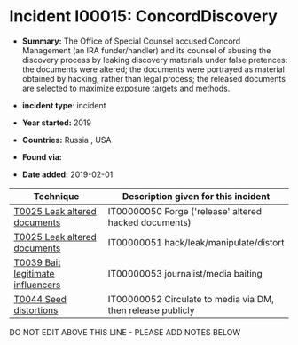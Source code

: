 # Incident I00015: ConcordDiscovery

* **Summary:** The Office of Special Counsel accused Concord Management (an IRA funder/handler) and its counsel of abusing the discovery process by leaking discovery materials under false pretences: the documents were altered; the documents were portrayed as material obtained by hacking, rather than legal process; the released documents are selected to maximize exposure targets and methods. 

* **incident type**: incident

* **Year started:** 2019

* **Countries:** Russia , USA

* **Found via:** 

* **Date added:** 2019-02-01
 

| Technique | Description given for this incident |
| --------- | ------------------------- |
| [T0025 Leak altered documents](../generated_pages/techniques/T0025.md) | IT00000050 Forge ('release' altered hacked documents) |
| [T0025 Leak altered documents](../generated_pages/techniques/T0025.md) | IT00000051 hack/leak/manipulate/distort |
| [T0039 Bait legitimate influencers](../generated_pages/techniques/T0039.md) | IT00000053 journalist/media baiting |
| [T0044 Seed distortions](../generated_pages/techniques/T0044.md) | IT00000052 Circulate to media via DM, then release publicly |


DO NOT EDIT ABOVE THIS LINE - PLEASE ADD NOTES BELOW